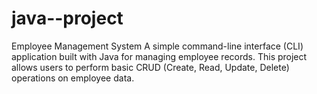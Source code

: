 # java--project
Employee Management System A simple command-line interface (CLI) application built with Java for managing employee records. This project allows users to perform basic CRUD (Create, Read, Update, Delete) operations on employee data.
